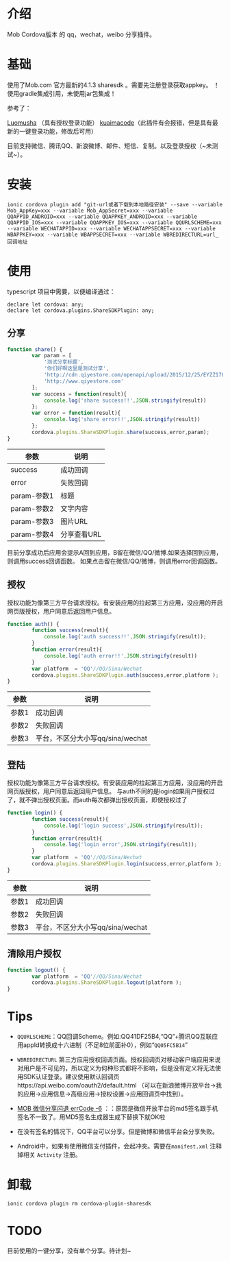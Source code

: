  
# 介绍
Mob Cordova版本 的 qq，wechat，weibo 分享插件。

# 基础
使用了Mob.com 官方最新的4.1.3 sharesdk 。需要先注册登录获取appkey。
！使用gradle集成引用，未使用jar包集成！

参考了：

[Luomusha](https://github.com/Luomusha/cordova-plugin-sharesdk)  （具有授权登录功能）
[kuaimacode](https://github.com/kuaimacode/cordova-plugin-sharesdk)（此插件有会报错，但是具有最新的一键登录功能，修改后可用）

目前支持微信、腾讯QQ、新浪微博、邮件、短信、复制。以及登录授权（~未测试~）。

# 安装
```
ionic cordova plugin add "git-url或者下载到本地路径安装" --save --variable Mob_AppKey=xxx --variable Mob_AppSecret=xxx --variable QQAPPID_ANDROID=xxx --variable QQAPPKEY_ANDROID=xxx --variable QQAPPID_IOS=xxx --variable QQAPPKEY_IOS=xxx --variable QQURLSCHEME=xxx --variable WECHATAPPID=xxx --variable WECHATAPPSECRET=xxx --variable WBAPPKEY=xxx --variable WBAPPSECRET=xxx --variable WBREDIRECTURL=url_回调地址
```

# 使用
typescript 项目中需要，以便编译通过：
```
declare let cordova: any;
declare let cordova.plugins.ShareSDKPlugin: any;
```
## 分享
```js
function share() {
        var param = [
            '测试分享标题',
            '你们好啊这里是测试分享',
            'http://cdn.qiyestore.com/openapi/upload/2015/12/25/EYZZ17L785.png',
            'http://www.qiyestore.com'
        ];
        var success = function(result){
            console.log('share success!!',JSON.stringify(result))
        };
        var error = function(result){
            console.log('share error!!',JSON.stringify(result))
        };
	    cordova.plugins.ShareSDKPlugin.share(success,error,param);
}
```
|参数|说明|
|---|---|
|success|成功回调|
|error|失败回调|
|param-参数1|标题|
|param-参数2|文字内容|
|param-参数3|图片URL|
|param-参数4|分享查看URL|

目前分享成功后应用会提示A回到应用，B留在微信/QQ/微博.如果选择回到应用，则调用success回调函数。
如果点击留在微信/QQ/微博，则调用error回调函数。

## 授权
授权功能为像第三方平台请求授权。有安装应用的拉起第三方应用，没应用的开启网页版授权，用户同意后返回用户信息。
```js
function auth() {
        function success(result){
            console.log('auth success!!',JSON.stringify(result));
        }
        function error(result){
            console.log('auth error!!',JSON.stringify(result))
        }
        var platform  = 'QQ'//QQ/Sina/Wechat
        cordova.plugins.ShareSDKPlugin.auth(success,error,platform );
}

```
|参数|说明|
|---|---|
|参数1|成功回调|
|参数2|失败回调|
|参数3|平台，不区分大小写qq/sina/wechat|

## 登陆

授权功能为像第三方平台请求授权。有安装应用的拉起第三方应用，没应用的开启网页版授权，用户同意后返回用户信息。
与auth不同的是login如果用户授权过了，就不弹出授权页面。而auth每次都弹出授权页面，即使授权过了
```js
function login() {
        function success(result){
            console.log('login success',JSON.stringify(result));
        }
        function error(result){
            console.log('login error',JSON.stringify(result));
        }
        var platform  = 'QQ'//QQ/Sina/Wechat
        cordova.plugins.ShareSDKPlugin.login(success,error,platform );
}
```
|参数|说明|
|---|---|
|参数1|成功回调|
|参数2|失败回调|
|参数3|平台，不区分大小写qq/sina/wechat|

## 清除用户授权
```js
function logout() {
        var platform  = 'QQ'//QQ/Sina/Wechat
        cordova.plugins.ShareSDKPlugin.logout(platform );
}
```

# Tips
- `QQURLSCHEME`：QQ回调Scheme。例如:QQ41DF25B4,“QQ”+腾讯QQ互联应用appId转换成十六进制（不足8位前面补0），例如“`QQ05FC5B14`”

- `WBREDIRECTURL` 第三方应用授权回调页面。授权回调页对移动客户端应用来说对用户是不可见的，所以定义为何种形式都将不影响，但是没有定义将无法使用SDK认证登录。建议使用默认回调页https://api.weibo.com/oauth2/default.html （可以在新浪微博开放平台->我的应用->应用信息->高级应用->授权设置->应用回调页中找到）。

- [MOB 微信分享闪退 errCode -6](https://blog.csdn.net/feitian145623/article/details/51752093)
：：原因是微信开放平台的md5签名跟手机签名不一致了。用MD5签名生成器生成下替换下就OK啦

- 在没有签名的情况下，QQ平台可以分享。但是微博和微信平台会分享失败。
- Android中，如果有使用微信支付插件，会起冲突。需要在`manifest.xml` 注释掉相关 `Activity` 注册。


# 卸载
```
ionic cordova plugin rm cordova-plugin-sharesdk
```

# TODO
目前使用的一键分享，没有单个分享。待计划~





